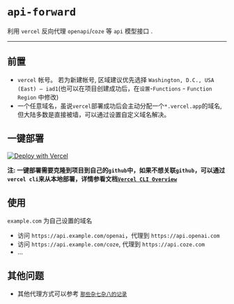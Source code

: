 # `api-forward` 

利用 `vercel` 反向代理 `openapi`/`coze` 等 `api` 模型接口 .

---  
## 前置
- `vercel` 帐号。 若为新建帐号, 区域建议优先选择 `Washington, D.C., USA (East) – iad1`(也可以在项目创建成功后，在`设置`-`Functions` - `Function Region` 中修改)
- 一个任意域名，虽说`vercel`部署成功后会主动分配一个`*.vercel.app`的域名, 但大陆多数是直接被墙，可以通过设置自定义域名解决。

## 一键部署
[![Deploy with Vercel](https://vercel.com/button)](https://vercel.com/new/clone?repository-url=https://github.com/0x5c0f/api-forward)  

**注: 一键部署需要克隆到项目到自己的`github`中，如果不想关联`github`，可以通过`vercel cli`来从本地部署，详情参看文档[`Vercel CLI Overview`](https://vercel.com/docs/cli)**    


## 使用
`example.com` 为自己设置的域名  
- 访问 `https://api.example.com/openai`，代理到 `https://api.openai.com`  
- 访问 `https://api.example.com/coze`, 代理到 `https://api.coze.com`
- ...

## 其他问题 
- 其他代理方式可以参考 [`那些杂七杂八的记录`](https://blog.0x5c0f.cc/2021/%E9%82%A3%E4%BA%9B%E6%9D%82%E4%B8%83%E6%9D%82%E5%85%AB%E7%9A%84%E8%AE%B0%E5%BD%95.1/#openai-api%E6%8E%A5%E5%8F%A3%E5%8F%8D%E5%90%91%E4%BB%A3%E7%90%86%E5%AE%9E%E7%8E%B0%E5%9B%BD%E5%86%85%E7%9B%B4%E6%8E%A5%E4%BD%BF%E7%94%A8)  

